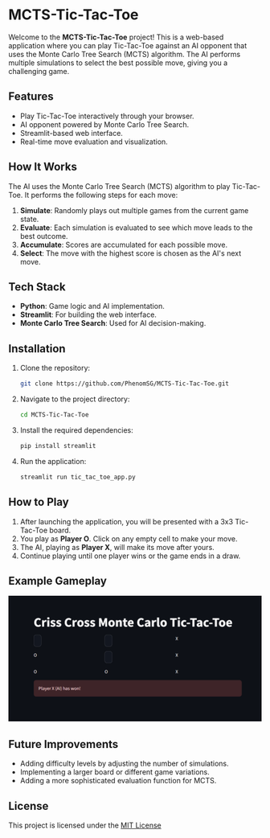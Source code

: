 # MCTS-Tic-Tac-Toe

Welcome to the **MCTS-Tic-Tac-Toe** project! This is a web-based application where you can play Tic-Tac-Toe against an AI opponent that uses the Monte Carlo Tree Search (MCTS) algorithm. The AI performs multiple simulations to select the best possible move, giving you a challenging game.

## Features
- Play Tic-Tac-Toe interactively through your browser.
- AI opponent powered by Monte Carlo Tree Search.
- Streamlit-based web interface.
- Real-time move evaluation and visualization.

## How It Works
The AI uses the Monte Carlo Tree Search (MCTS) algorithm to play Tic-Tac-Toe. It performs the following steps for each move:
1. **Simulate**: Randomly plays out multiple games from the current game state.
2. **Evaluate**: Each simulation is evaluated to see which move leads to the best outcome.
3. **Accumulate**: Scores are accumulated for each possible move.
4. **Select**: The move with the highest score is chosen as the AI's next move.

## Tech Stack
- **Python**: Game logic and AI implementation.
- **Streamlit**: For building the web interface.
- **Monte Carlo Tree Search**: Used for AI decision-making.

## Installation
1. Clone the repository:
    ```bash
    git clone https://github.com/PhenomSG/MCTS-Tic-Tac-Toe.git
    ```
2. Navigate to the project directory:
    ```bash
    cd MCTS-Tic-Tac-Toe
    ```
3. Install the required dependencies:
    ```bash
    pip install streamlit
    ```
4. Run the application:
    ```bash
    streamlit run tic_tac_toe_app.py
    ```

## How to Play
1. After launching the application, you will be presented with a 3x3 Tic-Tac-Toe board.
2. You play as **Player O**. Click on any empty cell to make your move.
3. The AI, playing as **Player X**, will make its move after yours.
4. Continue playing until one player wins or the game ends in a draw.

## Example Gameplay

![Game Screenshot](image.png)

## Future Improvements
- Adding difficulty levels by adjusting the number of simulations.
- Implementing a larger board or different game variations.
- Adding a more sophisticated evaluation function for MCTS.

## License
This project is licensed under the [MIT License](LICENSE)
